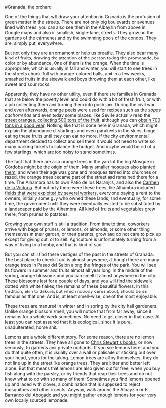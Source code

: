#Granada, the orchard

One of the things that will draw your attention in Granada is the
profusion of green matter in the streets. There are not only big boulevards
or avenues lined with trees, you can also see them in the Albayzín from above in Google
maps and also in smallish, single-lane, streets. They grow on the
gardens of the cármenes and by the swimming pools of the condos. They
are, simply put, everywhere.

But not only they are an ornament or help us breathe. They also bear many kind of fruits, drawing the attention of the person taking the
promenade, by color or by abundance. One of them is the orange. When
the time is appropriate, which is usually in fall and winter, you will
start to see trees in the streets chock-full with orange-colored
balls, and in a few weeks, smashed fruits in the sidewalk and boys
throwing them at each other, like sweet and sour rocks.

Apparently, they have no other utility, even if there are families in
Granada that are below the poverty level and could do with a bit of
fresh fruit, or with a job collecting them and turning them into posh jam. During the civil war and even afterwards, orange peels
were used for recipes such as the
[*sopas cachorreñas*](http://mesabeamalaga.blogspot.com.es/2014/12/sopas-cachorrenas.html)
and even today some places, like Seville
[actually reap the street oranges, collecting 500 tons of the fruit](http://elcorreoweb.es/historico/recogidos-521-629-kilos-de-naranjas-amargas-en-las-calles-y-plazas-de-sevilla-capital-EKEC598480),
although you can
[obtain 700 tons in a good year](http://www.diariodesevilla.es/article/sevilla/1458986/retiradas/las/calles/mas/toneladas/naranjas/amargas.html). Nothing
like that is done here in Granada, which might explain the abundance
of starlings and even parakeets in the skies, binge-eating these
fruits until they can eat no more. If the city environmental department decided to
collect and sell them it would not need to write so many parking
tickets to balance the budget. And maybe would be rid of a few starlings, which are too noisy to stand sometimes.

The fact that there are also orange trees in the yard of the big Mosque in
Córdoba might be the origin of them. Many
[smaller mosques also planted them](http://cvc.cervantes.es/actcult/jardin_andalusi/cordoba/aljama.htm),
and when their age was gone and mosques turned into churches or razed,
the orange trees became part of the street and remained there for a
time. The Alhambra has its own Patio de los Naranjos, and also the
[Carmen de la Victoria](https://www.tripadvisor.es/LocationPhotoDirectLink-g187441-d1027773-i137902822-Carmen_de_los_Martires-Granada_Province_of_Granada_Andalucia.html). But
not only there were these trees, the Alhambra included
[fields that were exploited by several workers](http://www.otragranada.org/spip.php?article704),
every one paying a rent to the owners, initially some guy who owned
these lands, 
and eventually, for some time, the government until they were
eventually evicted to be substituted by a landscaper paid by the Alhambra. All kind of fruits and vegetables grew there, from
prunes to potatoes. 

Growing your own stuff is still a tradition. From time to time,
coworkers arrive with bags of prunes, or lemons, or almonds, or some
other thing themselves in their garden, or their parents, grow and do
not care to pick up except for giving out, or to sell. Agriculture is
unfortunately turning from a way of living to a hobby, and that is
kind of sad. 

But you can still find these vestiges of the past in the streets of
Granada. The best place to check it out is almost anywhere, although there
are many orange trees in Paseo del Salón along the fringes of the
park. You will see its flowers in summer and fruits almost all year
long. In the middle of the spring, orange blossoms and you can smell
it almost anywhere in the city. These blossoms last for a couple of
days, and you will find the sidewalk dotted with white flakes, the
remains of these beautiful flowers. In this tradition, akin to Sakura,
but which nobody cares about, should be as famous as that one. And is,
at least smell-wise, one of the most enjoyable.

These trees are manured in winter and in spring by the city hall
gardeners. Unlike orange blossom smell,  you will notice
that from far away, since it remains for a whole week sometimes. No
need to get closer in that case. At least you can rest assured that it
is ecological, since it is pure, unadulterated, horse shit. 

Lemons are a whole different story. For some reason, there are no
lemon trees in the streets. They have all gone to
[Chris Stewart's books](https://www.amazon.com/Driving-Over-Lemons-Optimist-Spain/dp/0375709150/ref=as_sl_pc_ss_til?tag=perltutobyjjmere&linkCode=w01&linkId=RRCKPFQAD34SSFUW&creativeASIN=0375709150),
or now seriously, to gardens and private orchards. If you see lemons
here, and you do that quite often, it is usually over a wall or
palisade or sticking out over your head, yours for the taking. Lemon
trees are all by themselves, they do not line up in the street like
orange trees. They are bitter and better left alone. But that means
that lemons are also given out for free, when you buy fish along with
the parsley, or by friends that reap their trees and do not know what
to do with so many of them. Sometimes you find lemons opened up and
laced with cloves, a combination that is supposed to reject mosquitoes
and other insects. Anyway, walk around the Albayzín or El Barranco del
Abogado and you might gather enough lemons for your very own locally
sourced lemonade.
